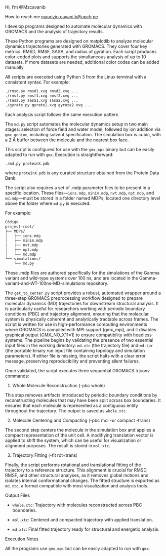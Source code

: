 Hi, I’m @Mzcavanib

How to reach me maurizio.cavani.b@upch.pe

I develop programs designed to automate molecular dynamics with GROMACS and the analysis of trajectory results. 

These Python programs are designed on matplotlib to analyze molecular dynamics trajectories generated with GROMACS. They cover four key metrics: RMSD, RMSF, SASA, and radius of gyration. Each script produces color-coded plots and supports the simultaneous analysis of up to 10 datasets. If more datasets are needed, additional color codes can be added manually.

All scripts are executed using Python 3 from the Linux terminal with a consistent syntax. For example:

```bash
./rmsd.py rmsd1.xvg rmsd2.xvg ...
./rmsf.py rmsf1.xvg rmsf2.xvg ...
./sasa.py sasa1.xvg sasa2.xvg ...
./gyrate.py gyrate1.xvg gyrate2.xvg ...
```

Each analysis script follows the same execution pattern.

The `md.py` script automates the molecular dynamics setup in two main stages: selection of force field and water model, followed by ion addition via `gmx genion`, including solvent specification. The simulation box is cubic, with a 2 Å buffer between the molecule and the nearest box face.

This script is configured for use with the `gmx_mpi` binary but can be easily adapted to run with `gmx`. Execution is straightforward:

```bash
./md.py proteinX.pdb
```

where `proteinX.pdb` is any curated structure obtained from the Protein Data Bank.

The script also requires a set of .mdp parameter files to be present in a specific location. These files—`ions.mdp`, `minim.mdp`, `nvt.mdp`, `npt.mdp`, and `md.mdp`—must be stored in a folder named MDPs, located one directory level above the folder where `md.py` is executed.

For example:
```bash
Código
project-root/
├── MDPs/
│   ├── ions.mdp
│   ├── minim.mdp
│   ├── nvt.mdp
│   ├── npt.mdp
│   └── md.mdp
└── simulations/
    └── md.py
```
These .mdp files are authored specifically for the simulations of the Gamma variant and wild-type systems over 100 ns, and are located in the Gamma-variant-and-WT-100ns-MD-simulations repository.

The `get_to_center.py` script provides a robust, automated wrapper around a three-step GROMACS preprocessing workflow designed to prepare molecular dynamics (MD) trajectories for downstream structural analysis. It is particularly useful for researchers working with periodic boundary conditions (PBC) and trajectory alignment, ensuring that the molecular system is physically coherent and analytically tractable across frames. The script is written for use in high-performance computing environments where GROMACS is compiled with MPI support (gmx_mpi), and it disables graphical output (GMX_NO_X11=1) to ensure compatibility with headless systems.
The pipeline begins by validating the presence of two essential input files in the working directory: `md.xtc` (the trajectory file) and `md.tpr` (the portable binary run input file containing topology and simulation parameters). If either file is missing, the script halts with a clear error message, preserving reproducibility and preventing silent failures.

Once validated, the script executes three sequential GROMACS trjconv commands:

1. Whole Molecule Reconstruction (-pbc whole) 

This step removes artifacts introduced by periodic boundary conditions by reconstructing molecules that may have been split across box boundaries. It ensures that each molecule is represented as a contiguous entity throughout the trajectory. The output is saved as `whole.xtc`.

2. Molecule Centering and Compacting (-pbc mol -ur compact -trans) 

The second step centers the molecule in the simulation box and applies a compact representation of the unit cell. A modifiying translation vector is applied to shift the system, which can be useful for visualization or alignment purposes. The result is stored in `mol.xtc`.

3. Trajectory Fitting (-fit rot+trans) 

Finally, the script performs rotational and translational fitting of the trajectory to a reference structure. This alignment is crucial for RMSD, RMSF, and other structural analyses, as it removes global motions and isolates internal conformational changes. The fitted structure is exported as `md.xtc`, a format compatible with most visualization and analysis tools.

Output Files

- `whole.xtc`: Trajectory with molecules reconstructed across PBC boundaries.

- `mol.xtc`: Centered and compacted trajectory with applied translation.

- `md.xtc`: Final fitted trajectory ready for structural and energetic analysis.

Execution Notes

All the programs use `gmx_mpi` but can be easily adapted to run with `gmx`.

